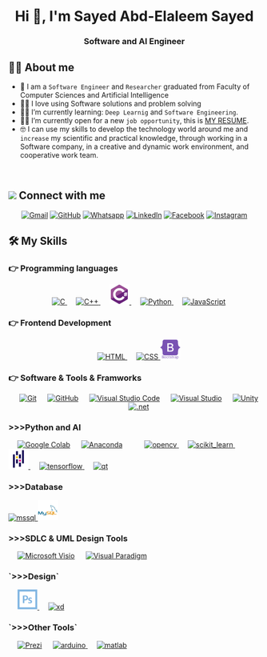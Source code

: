   <h1 align="center">Hi 👋, I'm Sayed Abd-Elaleem Sayed</h1>
  <h3 align="center">Software and AI Engineer</h3>
  

  ## :sassy_man:  About me
  - :school: I am a `Software Engineer` and `Researcher` graduated from Faculty of Computer Sciences and Artificial Intelligence
  - :technologist: I love using Software solutions and problem solving
  - :student: I’m currently learning: `Deep Learnig` and `Software Engineering`.
  - :technologist: I’m currently open for a new `job opportunity`, this is [MY RESUME](https://www.linkedin.com/in/s-a-sayed99/overlay/1635487939199/single-media-viewer/).
  - :nerd_face: I can use my skills to develop the technology world around me and `increase` my scientific and practical knowledge, through working in a Software company, in a creative and dynamic work environment, and cooperative work team.
  <br>

  ## <img src="https://media.giphy.com/media/iY8CRBdQXODJSCERIr/giphy.gif" width="30px"> Connect with me
<p align="center">
	<a href="mailto:Eng.S.A.Sayed.99@gmail.com"><img img src="https://img.shields.io/badge/gmail-%23EA4335.svg?style=plastic&logo=gmail&logoColor=white" alt="Gmail"/></a>
	<a href="https://github.com/SayedAbdo-99"><img src="https://img.shields.io/badge/github-%23181717.svg?style=plastic&logo=github&logoColor=white" alt="GitHub"/></a>
	<a href="https://wa.me/0201154967564"><img src="https://img.shields.io/badge/whatsapp-%2325D366.svg?style=plastic&logo=whatsapp&logoColor=white" alt="Whatsapp"/></a>
	<a href="https://www.linkedin.com/in/s-a-sayed99/"><img src="https://img.shields.io/badge/linkedin-%230A66C2.svg?style=plastic&logo=linkedin&logoColor=white" alt="LinkedIn"/></a>
	<a href="https://www.facebook.com/SayedAbdo99"><img src="https://img.shields.io/badge/facebook-%231877F2.svg?style=plastic&logo=facebook&logoColor=white" alt="Facebook"/></a>
	<a href="https://www.instagram.com/sayedabdelaleem99/"><img src="https://img.shields.io/badge/instagram-%23E4405F.svg?style=plastic&logo=instagram&logoColor=white" alt="Instagram"/></a>
</p>


## 🛠️ My Skills

### 👉 Programming languages

<p align="center"> 
  &emsp; 
  <a href="https://www.cprogramming.com/" target="_blank"> 
    <img alt="C" src="https://img.shields.io/badge/C%20-%232370ED.svg?style=plastic&logo=c&logoColor=white">
  </a> 
  &emsp;
  <a href="https://www.w3schools.com/cs/index.php" target="_blank"> 
    <img alt="C++" src="https://img.shields.io/badge/C++%20-%2300599C.svg?style=plastic&logo=c%2B%2B&logoColor=white">
  </a>
  &emsp;
  <a href="https://www.java.com" target="_blank"> 
    <img alt="C#" src="https://raw.githubusercontent.com/devicons/devicon/master/icons/csharp/csharp-original.svg" width="40" height="40">
  </a>
  &emsp;
   <a href="https://www.python.org" target="_blank">
    <img alt="Python" src="https://img.shields.io/badge/Python%20-%2314354C.svg?style=plastic&logo=python&logoColor=white">
  </a>
  &emsp;
  <a href="https://developer.mozilla.org/en-US/docs/Web/JavaScript" target="_blank"> 
     <img alt="JavaScript" src="https://img.shields.io/badge/JavaScript%20-%23F7DF1E.svg?style=plastic&logo=javascript&logoColor=black">
   </a>
</p>

### 👉 Frontend Development
<p align="center"> 
  &emsp; 
  <a href="https://www.w3.org/html/" target="_blank"> 
   <img alt="HTML" src="https://img.shields.io/badge/HTML5%20-%23E34F26.svg?style=plastic&logo=html5&logoColor=white">
  </a>   
  &emsp;
  <a href="https://www.w3schools.com/css/" target="_blank">
    <img alt="CSS" src="https://img.shields.io/badge/CSS%20-%231572B6.svg?style=plastic&logo=css3&logoColor=white">
  </a> 
  <a href="https://getbootstrap.com" target="_blank" rel="noreferrer">
    <img src="https://raw.githubusercontent.com/devicons/devicon/master/icons/bootstrap/bootstrap-plain-wordmark.svg" alt="bootstrap" width="40" height="40"/>
  </a> 
    
</p>


### 👉 Software & Tools & Framworks
<p align="center">
  &emsp;
    <a href="#"><img alt="Git" src="https://img.shields.io/badge/Git%20-%23F05033.svg?style=plastic&logo=git&logoColor=white"></a>
  &emsp;
    <a href="#"><img alt="GitHub" src="https://img.shields.io/badge/github-%23181717.svg?style=plastic&logo=github&logoColor=white"></a>
  &emsp;
    <a href="#"><img alt="Visual Studio Code" src="https://img.shields.io/badge/Visual%20Studio%20Code-0078d7.svg?style=plastic&logo=visual-studio-code&logoColor=white"></a>
  &emsp;
    <a href="#"><img alt="Visual Studio" src="https://img.shields.io/badge/Visual%20Studio%20-8D38C7.svg?style=plastic&logo=visual-studio&logoColor=white"></a>
  &emsp;
    <a href="#"><img alt="Unity" src="https://img.shields.io/badge/Unity-000000.svg?style=plastic&logo=unity&logoColor=#FFFFFF"></a>
  &emsp;
    <a href="#"><img alt=".net" src="https://img.shields.io/badge/Framework-342D7E.svg?style=plastic&logo=.net&logoColor=white"></a>

</p>
<p align="center">
<h3 >>>>Python and AI</h3>
  &emsp;
    <a href="#"><img alt="Google Colab" src="https://img.shields.io/badge/Google%20Colab-FFFF00.svg?style=plastic&logo=Google%20Colab&logoColor=black"></a>
  &emsp;
    <a href="#"><img alt="Anaconda" src="https://img.shields.io/badge/Anaconda-FFFFFF.svg?style=plastic&logo=anaconda&logoColor=green"></a>
  &emsp;
    <a href="Flask"><img alt="" src="https://img.shields.io/badge/Flask-000000.svg?style=plastic&logo=flask&logoColor=white"></a>
  &emsp;
  <a href="https://opencv.org/" target="_blank" rel="noreferrer"> 
    <img src="https://www.vectorlogo.zone/logos/opencv/opencv-icon.svg" alt="opencv" width="40" height="40"/> </a>
  &emsp;
  <a href="https://scikit-learn.org/" target="_blank" rel="noreferrer"> 
    <img src="https://upload.wikimedia.org/wikipedia/commons/0/05/Scikit_learn_logo_small.svg" alt="scikit_learn" width="40" height="40"/> </a>
  &emsp;
  <a href="https://pandas.pydata.org/" target="_blank" rel="noreferrer"> 
    <img src="https://raw.githubusercontent.com/devicons/devicon/2ae2a900d2f041da66e950e4d48052658d850630/icons/pandas/pandas-original.svg" alt="pandas" width="40" height="40"/> </a>
  &emsp;
  <a href="https://www.tensorflow.org" target="_blank" rel="noreferrer"> 
    <img src="https://www.vectorlogo.zone/logos/tensorflow/tensorflow-icon.svg" alt="tensorflow" width="40" height="40"/> </a>
  &emsp;
  <a href="https://www.qt.io/" target="_blank" rel="noreferrer"> 
    <img src="https://upload.wikimedia.org/wikipedia/commons/0/0b/Qt_logo_2016.svg" alt="qt" width="40" height="40"/> </a>
</p>

<p align="center">
<h3>>>>Database</h3>
  <a href="https://www.microsoft.com/en-us/sql-server" target="_blank" rel="noreferrer"> 
    <img src="https://www.svgrepo.com/show/303229/microsoft-sql-server-logo.svg" alt="mssql" width="40" height="40"/> </a>
  <a href="https://www.mysql.com/" target="_blank" rel="noreferrer"> 
    <img src="https://raw.githubusercontent.com/devicons/devicon/master/icons/mysql/mysql-original-wordmark.svg" alt="mysql" width="40" height="40"/> </a>
</p>

<p align="center">
<h3>>>>SDLC & UML Design Tools  </h3>
  &emsp;
  <a href="#"><img alt="Microsoft Visio" src="https://img.shields.io/badge/Microsoft%20Visio-3955A3.svg?style=plastic&logo=Microsoft%20Visio&logoColor=white"></a>
  &emsp;
  <a href="https://www.visual-paradigm.com/" target="_blank" rel="noreferrer"> 
    <img src="https://pbs.twimg.com/profile_images/893323821867909121/XvwBWoL7_400x400.jpg" alt="Visual Paradigm" width="40" height="40"/> </a>
</p>

<p align="center">
<h3>`>>>Design` </h3>
  &emsp;
  <a href="https://www.photoshop.com/en" target="_blank" rel="noreferrer"> 
    <img src="https://raw.githubusercontent.com/devicons/devicon/master/icons/photoshop/photoshop-line.svg" alt="photoshop" width="40" height="40"/> </a>
  &emsp;
  <a href="https://www.adobe.com/products/xd.html" target="_blank" rel="noreferrer"> 
    <img src="https://cdn.worldvectorlogo.com/logos/adobe-xd.svg" alt="xd" width="40" height="40"/> </a>   
</p>

<p align="center">
<h3>`>>>Other Tools` </h3>
  &emsp;
    <a href="#"><img alt="Prezi" src="https://img.shields.io/badge/Prezi-3181FF.svg?style=plastic&logo=Prezi&logoColor=white"></a>
  &emsp;
  <a href="https://www.arduino.cc/" target="_blank" rel="noreferrer">
    <img src="https://cdn.worldvectorlogo.com/logos/arduino-1.svg" alt="arduino" width="40" height="40"/> 
   </a>
  &emsp;
  <a href="https://www.mathworks.com/" target="_blank" rel="noreferrer"> 
    <img src="https://upload.wikimedia.org/wikipedia/commons/2/21/Matlab_Logo.png" alt="matlab" width="40" height="40"/> </a>
</p>

  
 
  
